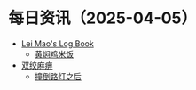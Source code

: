 ﻿# 每日资讯（2025-04-05）

- [Lei Mao's Log Book](https://leimao.github.io/atom.xml)
  - [黄焖鸡米饭](https://leimao.github.io/essay/%E9%BB%84%E7%84%96%E9%B8%A1%E7%B1%B3%E9%A5%AD/)
- [双绞麻痹](https://numb.tech/atom.xml)
  - [撞倒路灯之后](https://numb.tech/2025/04/05/knockdown/)
